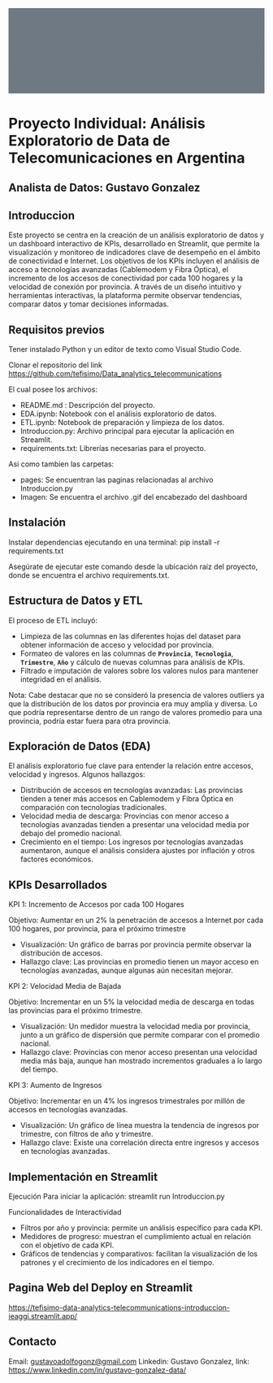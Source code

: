 ![DataConnect](./Imagen/Internet%20solutions.gif)

# Proyecto Individual: Análisis Exploratorio de Data de Telecomunicaciones en Argentina

## Analista de Datos: Gustavo Gonzalez

## Introduccion

Este proyecto se centra en la creación de un análisis exploratorio de datos y un dashboard interactivo de KPIs, desarrollado en Streamlit, que permite la visualización y monitoreo de indicadores clave de desempeño en el ámbito de conectividad e Internet. Los objetivos de los KPIs incluyen el análisis de acceso a tecnologías avanzadas (Cablemodem y Fibra Óptica), el incremento de los accesos de conectividad por cada 100 hogares y la velocidad de conexión por provincia. A través de un diseño intuitivo y herramientas interactivas, la plataforma permite observar tendencias, comparar datos y tomar decisiones informadas.

## Requisitos previos

Tener instalado Python y un editor de texto como Visual Studio Code.

Clonar el repositorio del link https://github.com/tefisimo/Data_analytics_telecommunications

El cual posee los archivos:
* README.md : Descripción del proyecto.
* EDA.ipynb: Notebook con el análisis exploratorio de datos.
* ETL.ipynb: Notebook de preparación y limpieza de los datos.
* Introduccion.py: Archivo principal para ejecutar la aplicación en Streamlit. 
* requirements.txt: Librerías necesarias para el proyecto.

Asi como tambien las carpetas:
* pages: Se encuentran las paginas relacionadas al archivo Introduccion.py
* Imagen: Se encuentra el archivo .gif del encabezado del dashboard

## Instalación

Instalar dependencias ejecutando en una terminal: pip install -r requirements.txt

Asegúrate de ejecutar este comando desde la ubicación raíz del proyecto, donde se encuentra el archivo requirements.txt.

## Estructura de Datos y ETL

El proceso de ETL incluyó:

* Limpieza de las columnas en las diferentes hojas del dataset para obtener información de acceso y velocidad por provincia.
* Formateo de valores en las columnas de **`Provincia`**, **`Tecnologia`**, **`Trimestre`**, **`Año`**  y cálculo de nuevas columnas para análisis de KPIs.
* Filtrado e imputación de valores sobre los valores nulos para mantener integridad en el análisis.

Nota: Cabe destacar que no se consideró la presencia de valores outliers ya que la distribución de los datos por provincia era muy amplia y diversa. Lo que podría representarse dentro de un rango de valores promedio para una provincia, podría estar fuera para otra provincia. 

## Exploración de Datos (EDA)

El análisis exploratorio fue clave para entender la relación entre accesos, velocidad y ingresos. Algunos hallazgos:

* Distribución de accesos en tecnologías avanzadas: Las provincias tienden a tener más accesos en Cablemodem y Fibra Óptica en comparación con tecnologías tradicionales.
* Velocidad media de descarga: Provincias con menor acceso a tecnologías avanzadas tienden a presentar una velocidad media por debajo del promedio nacional.
* Crecimiento en el tiempo: Los ingresos por tecnologías avanzadas aumentaron, aunque el análisis considera ajustes por inflación y otros factores económicos.

## KPIs Desarrollados

KPI 1: Incremento de Accesos por cada 100 Hogares

Objetivo: Aumentar en un 2% la penetración de accesos a Internet por cada 100 hogares, por provincia, para el próximo trimestre

* Visualización: Un gráfico de barras por provincia permite observar la distribución de accesos.
* Hallazgo clave: Las provincias en promedio tienen un mayor acceso en tecnologías avanzadas, aunque algunas aún necesitan mejorar.

KPI 2: Velocidad Media de Bajada

Objetivo: Incrementar en un 5% la velocidad media de descarga en todas las provincias para el próximo trimestre.

* Visualización: Un medidor muestra la velocidad media por provincia, junto a un gráfico de dispersión que permite comparar con el promedio nacional.
* Hallazgo clave: Provincias con menor acceso presentan una velocidad media más baja, aunque han mostrado incrementos graduales a lo largo del tiempo.

KPI 3: Aumento de Ingresos

Objetivo: Incrementar en un 4% los ingresos trimestrales por millón de accesos en tecnologías avanzadas.

* Visualización: Un gráfico de línea muestra la tendencia de ingresos por trimestre, con filtros de año y trimestre.
* Hallazgo clave: Existe una correlación directa entre ingresos y accesos en tecnologías avanzadas.

## Implementación en Streamlit
Ejecución
Para iniciar la aplicación: streamlit run Introduccion.py

Funcionalidades de Interactividad

* Filtros por año y provincia: permite un análisis específico para cada KPI.
* Medidores de progreso: muestran el cumplimiento actual en relación con el objetivo de cada KPI.
* Gráficos de tendencias y comparativos: facilitan la visualización de los patrones y el crecimiento de los indicadores en el tiempo.

## Pagina Web del Deploy en Streamlit
https://tefisimo-data-analytics-telecommunications-introduccion-ieaggi.streamlit.app/

## Contacto
Email: gustavoadolfogonz@gmail.com
Linkedin: Gustavo Gonzalez, link: https://www.linkedin.com/in/gustavo-gonzalez-data/